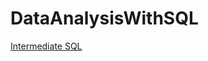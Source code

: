 # DataAnalysisWithSQL
[Intermediate SQL](https://datalemur.com/sql-tutorial/intermediate-data-science-sql-intro)
